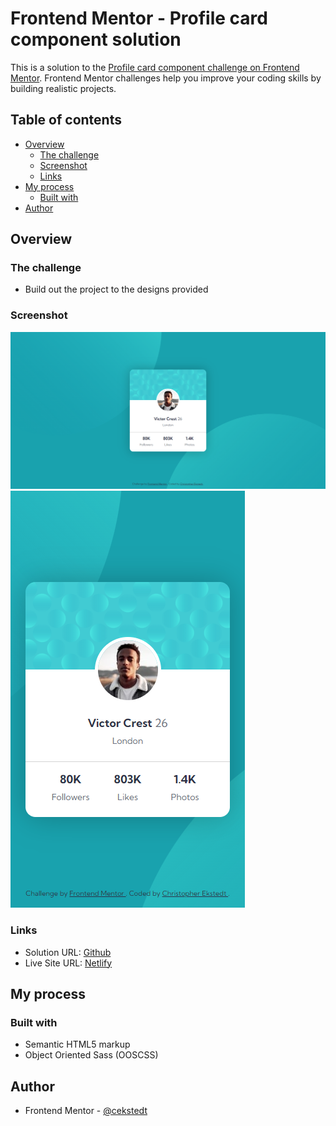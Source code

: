 # Frontend Mentor - Profile card component solution

This is a solution to the [Profile card component challenge on Frontend Mentor](https://www.frontendmentor.io/challenges/profile-card-component-cfArpWshJ). Frontend Mentor challenges help you improve your coding skills by building realistic projects.

## Table of contents

- [Overview](#overview)
  - [The challenge](#the-challenge)
  - [Screenshot](#screenshot)
  - [Links](#links)
- [My process](#my-process)
  - [Built with](#built-with)
- [Author](#author)

## Overview

### The challenge

- Build out the project to the designs provided

### Screenshot

![Desktop](./design/desktop-screenshot.png)
![Mobile](./design/mobile-screenshot.png)

### Links

- Solution URL: [Github](https://github.com/cekstedt/FEM-Profile-Card-Component)
- Live Site URL: [Netlify](https://illustrious-gnome-c6eb70.netlify.app/)

## My process

### Built with

- Semantic HTML5 markup
- Object Oriented Sass (OOSCSS)

## Author

- Frontend Mentor - [@cekstedt](https://www.frontendmentor.io/profile/cekstedt)
